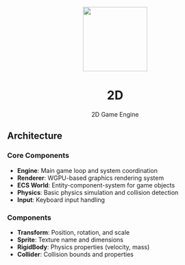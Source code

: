 <p align="center">
  <img src="https://avatars.githubusercontent.com/u/138057124?s=200&v=4" width="150" />
</p>
<h1 align="center">2D</h1>

<p align="center">2D Game Engine</p>

## Architecture

### Core Components

- **Engine**: Main game loop and system coordination
- **Renderer**: WGPU-based graphics rendering system
- **ECS World**: Entity-component-system for game objects
- **Physics**: Basic physics simulation and collision detection
- **Input**: Keyboard input handling

### Components

- **Transform**: Position, rotation, and scale
- **Sprite**: Texture name and dimensions
- **RigidBody**: Physics properties (velocity, mass)
- **Collider**: Collision bounds and properties
